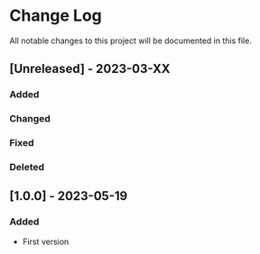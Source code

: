 # Change Log
All notable changes to this project will be documented in this file.

## [Unreleased] - 2023-03-XX

### Added

### Changed

### Fixed

### Deleted

## [1.0.0] - 2023-05-19

### Added
- First version
